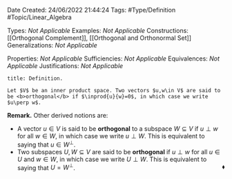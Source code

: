 <div class="topSpace"></div>

Date Created: 24/06/2022 21:44:24
Tags: #Type/Definition #Topic/Linear_Algebra

Types: <i>Not Applicable</i>
Examples: <i>Not Applicable</i>
Constructions: [[Orthogonal Complement]], [[Orthogonal and Orthonormal Set]]
Generalizations: <i>Not Applicable</i>

Properties: <i>Not Applicable</i>
Sufficiencies: <i>Not Applicable</i>
Equivalences: <i>Not Applicable</i>
Justifications: <i>Not Applicable</i>

``` ad-Definition
title: Definition.

Let $V$ be an inner product space. Two vectors $u,w\in V$ are said to be <b>orthogonal</b> if $\inprod{u}{w}=0$, in which case we write $u\perp w$.

```

<b>Remark.</b> Other derived notions are:
* A vector $u\in V$ is said to be <b>orthogonal</b> to a subspace $W\subseteq V$ if $u\perp w$ for all $w\in W$, in which case we write $u\perp W$. This is equivalent to saying that $u\in W^\perp$.
* Two subspaces $U,W\subseteq V$ are said to be <b>orthogonal</b> if $u\perp w$ for all $u\in U$ and $w\in W$, in which case we write $U\perp W$. This is equivalent to saying that $U=W^\perp$.<span style="float:right;">$\blacklozenge$</span>
